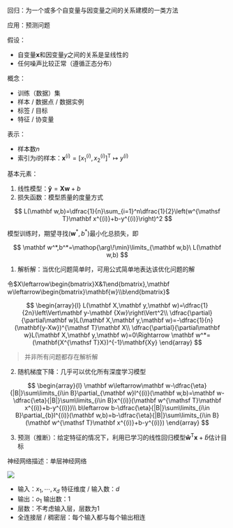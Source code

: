 回归：为一个或多个自变量与因变量之间的关系建模的一类方法

应用：预测问题

假设：

+ 自变量$\mathbf x$和因变量$y$之间的关系是呈线性的
+ 任何噪声比较正常（遵循正态分布）

概念：

+ 训练（数据）集
+ 样本 / 数据点 / 数据实例
+ 标签 / 目标
+ 特征 / 协变量

表示：

+ 样本数$n$
+ 索引为$i$的样本：$\mathbf x^{(i)}=[x_1^{(i)},x_2^{(i)}]^\mathsf{T}\mapsto y^{(i)}$

基本元素：

1. 线性模型：$\mathbf{\hat y}=\mathbf{Xw}+b$
2. 损失函数：模型质量的度量方式

$$
L(\mathbf w,b)=\dfrac{1}{n}\sum_{i=1}^n\dfrac{1}{2}\left(w^{\mathsf T}\mathbf x^{(i)}+b-y^{(i)}\right)^2
$$

模型训练时，期望寻找$(\mathbf w^*,b^*)$最小化总损失，即

$$
\mathbf w^*,b^*=\mathop{\arg\!\min}\limits_{\mathbf w,b}\ L(\mathbf w,b)
$$

1.  解析解：当优化问题简单时，可用公式简单地表达该优化问题的解

令$X\leftarrow\begin{bmatrix}X&1\end{bmatrix},\mathbf w\leftarrow\begin{bmatrix}\mathbf{w}\\b\end{bmatrix}$

$$
\begin{array}{l}
L(\mathbf X,\mathbf y,\mathbf w)=\dfrac{1}{2n}\left\Vert\mathbf y-\mathbf {Xw}\right\Vert^2\\
\dfrac{\partial}{\partial\mathbf w}L(\mathbf X,\mathbf y,\mathbf w)=-\dfrac{1}{n}(\mathbf{y-Xw})^{\mathsf T}\mathbf X\\
\dfrac{\partial}{\partial\mathbf w}L(\mathbf X,\mathbf y,\mathbf w)=0\Rightarrow \mathbf w^*=(\mathbf{X^{\mathsf T}X})^{-1}\mathbf{Xy}
\end{array}
$$
> 并非所有问题都存在解析解

2. 随机梯度下降：几乎可以优化所有深度学习模型

$$
\begin{array}{l}
\mathbf w\leftarrow\mathbf w-\dfrac{\eta}{|B|}\sum\limits_{i\in B}\partial_{\mathbf w}l^{(i)}(\mathbf w,b)=\mathbf w-\dfrac{\eta}{|B|}\sum\limits_{i\in B}x^{(i)}(\mathbf w^{\mathsf T}\mathbf x^{(i)}+b-y^{(i)})\\
b\leftarrow b-\dfrac{\eta}{|B|}\sum\limits_{i\in B}\partial_{b}l^{(i)}(\mathbf w,b)=b-\dfrac{\eta}{|B|}\sum\limits_{i\in B}(\mathbf w^{\mathsf T}\mathbf x^{(i)}+b-y^{(i)})
\end{array}
$$

3. 预测（推断）：给定特征的情况下，利用已学习的线性回归模型$\mathbf{\hat w^{\mathsf T}x}+\hat b$估计目标

神经网络描述：单层神经网络

![](https://zh.d2l.ai/_images/singleneuron.svg)

+ 输入：$x_1,\cdots,x_d$    特征维度 / 输入数：$d$
+ 输出：$o_1$    输出数：1
+ 层数：不考虑输入层，层数为1
+ 全连接层 / 稠密层：每个输入都与每个输出相连
